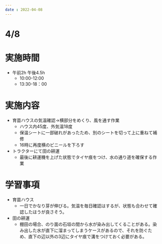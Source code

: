 ```yaml
---
date : 2022-04-08
---
```

# 4/8

# 実施時間

- 午前2h 午後4.5h
    - 10:00-12:00
    - 13:30-18：00

# 実施内容

- 育苗ハウスの気温確認→横部分をめくり、風を通す作業
    - ハウス内45度、外気温18度
    - 保温シートに一部破れがあったため、別のシートを切って上に重ねて補修
    - 16時に再度横のビニールを下ろす
- トラクターにて田の耕運
    - 最後に耕運機を上げた状態でタイヤ痕をつけ、水の通り道を確保する作業

# 学習事項

- 育苗ハウス
    - 一日でかなり芽が伸びる。気温を毎日確認はするが、状態も合わせて確認したほうが良さそう。
- 田の耕運
    - 棚田の場合、のり面の石垣の間から水が染み出してくることがある。染み出した水が直下に溜まってしまうケースがあるので、それを防ぐため、直下の辺以外の3辺にタイヤ痕で溝をつけておく必要がある。